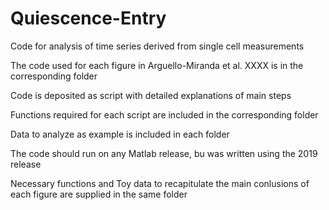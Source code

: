 # Quiescence-Entry

Code for analysis of time series derived from single cell measurements

The code used for each figure in Arguello-Miranda et al. XXXX is in the corresponding folder

Code is deposited as script with detailed explanations of main steps

Functions required for each script are included in the corresponding folder

Data to analyze as example is included in each folder
 
The code should run on any Matlab release, bu was written using the 2019 release 

Necessary functions and Toy data to recapitulate the main conlusions of each figure are supplied in the same folder
